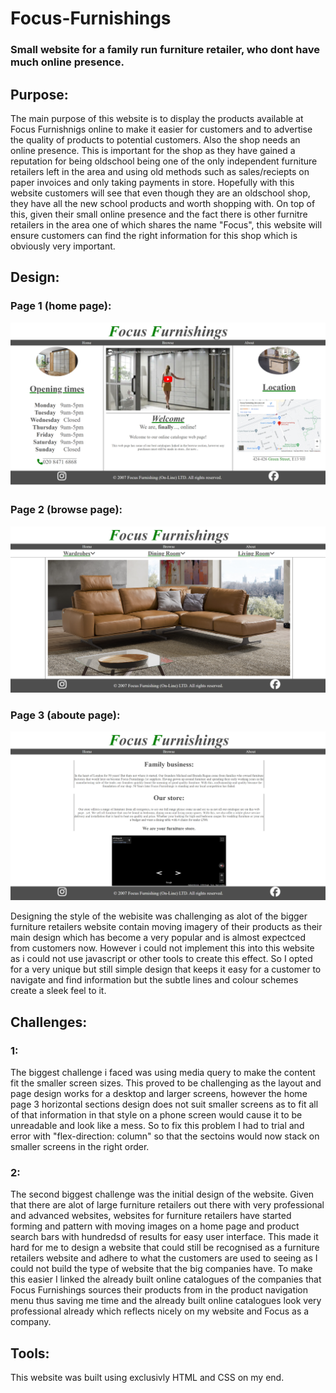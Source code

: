 # Focus-Furnishings
### Small website for a family run furniture retailer, who dont have much online presence.

## Purpose:
The main purpose of this website is to display the products available at Focus Furnishnigs online to make it easier for customers and to advertise the quality of products to potential customers. Also the shop needs an online presence.
This is important for the shop as they have gained a reputation for being oldschool being one of the only independent furniture retailers left in the area and using old methods such as sales/reciepts on paper invoices and only taking payments in store.
Hopefully with this website customers will see that even though they are an oldschool shop, they have all the new school products and worth shopping with.
On top of this, given their small online presence and the fact there is other furnitre retailers in the area one of which shares the name "Focus", this website will ensure customers can find the right information for this shop which is obviously very important.

## Design:
### Page 1 (home page):
![image of website home page](screenshots/home-ss.png)
### Page 2 (browse page):
![image of website browse page](screenshots/browse-ss.png)
### Page 3 (aboute page):
![image of website about page](screenshots/about-ss.png)

Designing the style of the webisite was challenging as alot of the bigger furniture retailers website contain moving imagery of their products as their main design which has become a very popular and is almost expectced from customers now.
However i could not implement this into this website as i could not use javascript or other tools to create this effect.
So I opted for a very unique but still simple design that keeps it easy for a customer to navigate and find information but the subtle lines and colour schemes create a sleek feel to it.

## Challenges:
### 1:
The biggest challenge i faced was using media query to make the content fit the smaller screen sizes. This proved to be challenging as the layout and page design works for a desktop and larger screens, however the home page 3 horizontal sections design does not suit smaller screens as to fit all of that information in that style on a phone screen would cause it to be unreadable and look like a mess. So to fix this problem I had to trial and error with "flex-direction: column" so that the sectoins would now stack on smaller screens in the right order.
### 2:
The second biggest challenge was the initial design of the website. Given that there are alot of large furniture retailers out there with very professional and advanced websites, websites for furniture retailers have started forming and pattern with moving images on a home page and product search bars with hundredsd of results for easy user interface. This made it hard for me to design a website that could still be recognised as a furniture retailers website and adhere to what the customers are used to seeing as I could not build the type of website that the big companies have. To make this easier I linked the already built online catalogues of the companies that Focus Furnishings sources their products from in the product navigation menu thus saving me time and the already built online catalogues look very professional already which reflects nicely on my website and Focus as a company.

## Tools: 
This website was built using exclusivly HTML and CSS on my end. 